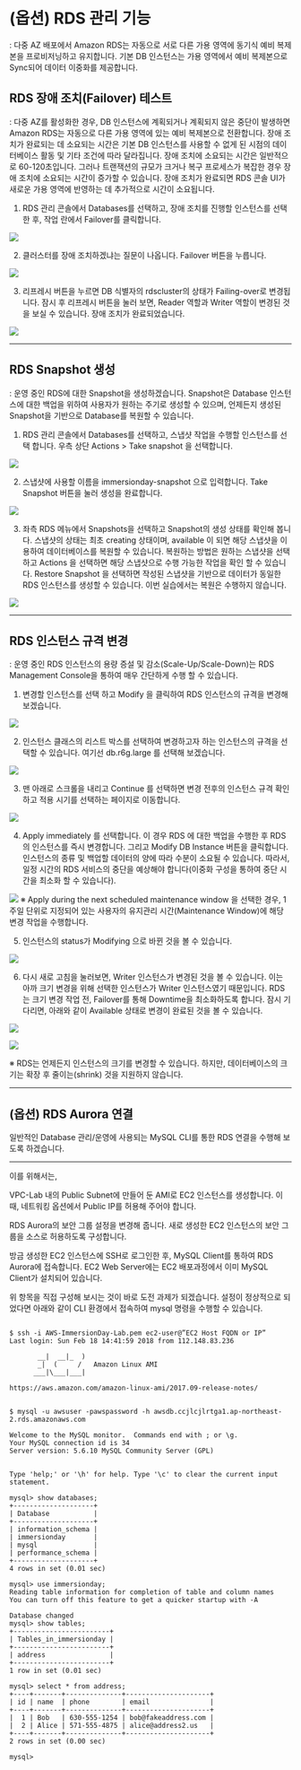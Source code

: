 # (옵션) RDS 관리 기능

: 다중 AZ 배포에서 Amazon RDS는 자동으로 서로 다른 가용 영역에 동기식 예비 복제본을 프로비저닝하고 유지합니다. 기본 DB 인스턴스는 가용 영역에서 예비 복제본으로 Sync되어 데이터 이중화를 제공합니다.

## RDS 장애 조치(Failover) 테스트
: 다중 AZ를 활성화한 경우, DB 인스턴스에 계획되거나 계획되지 않은 중단이 발생하면 Amazon RDS는 자동으로 다른 가용 영역에 있는 예비 복제본으로 전환합니다. 장애 조치가 완료되는 데 소요되는 시간은 기본 DB 인스턴스를 사용할 수 없게 된 시점의 데이터베이스 활동 및 기타 조건에 따라 달라집니다. 장애 조치에 소요되는 시간은 일반적으로 60-120초입니다. 그러나 트랜잭션의 규모가 크거나 복구 프로세스가 복잡한 경우 장애 조치에 소요되는 시간이 증가할 수 있습니다. 장애 조치가 완료되면 RDS 콘솔 UI가 새로운 가용 영역에 반영하는 데 추가적으로 시간이 소요됩니다.

1. RDS 관리 콘솔에서 Databases를 선택하고, 장애 조치를 진행할 인스턴스를 선택한 후, 작업 란에서 Failover를 클릭합니다.

![](../img/aws/immersion/gid-rds-22.png)

2. 클러스터를 장애 조치하겠냐는 질문이 나옵니다. Failover 버튼을 누릅니다.

![](../img/aws/immersion/gid-rds-23.png)

3. 리프레시 버튼을 누르면 DB 식별자의 rdscluster의 상태가 Failing-over로 변경됩니다. 잠시 후 리프레시 버튼을 눌러 보면, Reader 역할과 Writer 역할이 변경된 것을 보실 수 있습니다. 장애 조치가 완료되었습니다.

![](../img/aws/immersion/gid-rds-24.png)

-----------------------------------

## RDS Snapshot 생성

: 운영 중인 RDS에 대한 Snapshot을 생성하겠습니다. Snapshot은 Database 인스턴스에 대한 백업을 위하여 사용자가 원하는 주기로 생성할 수 있으며, 언제든지 생성된 Snapshot을 기반으로 Database를 복원할 수 있습니다.

1. RDS 관리 콘솔에서 Databases를 선택하고, 스냅샷 작업을 수행할 인스턴스를 선택 합니다. 우측 상단 Actions > Take snapshot 을 선택합니다.

![](../img/aws/immersion/gid-rds-25.png)

2. 스냅샷에 사용할 이름을 immersionday-snapshot 으로 입력합니다. Take Snapshot 버튼을 눌러 생성을 완료합니다.

![](../img/aws/immersion/gid-rds-26.png)

3. 좌측 RDS 메뉴에서 Snapshots을 선택하고 Snapshot의 생성 상태를 확인해 봅니다. 스냅샷의 상태는 최초 creating 상태이며, available 이 되면 해당 스냅샷을 이용하여 데이터베이스를 복원할 수 있습니다. 복원하는 방법은 원하는 스냅샷을 선택 하고 Actions 을 선택하면 해당 스냅샷으로 수행 가능한 작업을 확인 할 수 있습니다. Restore Snapshot 을 선택하면 작성된 스냅샷을 기반으로 데이터가 동일한 RDS 인스턴스를 생성할 수 있습니다. 이번 실습에서는 복원은 수행하지 않습니다.

![](../img/aws/immersion/gid-rds-27.png)

-----------------------------------

## RDS 인스턴스 규격 변경

: 운영 중인 RDS 인스턴스의 용량 증설 및 감소(Scale-Up/Scale-Down)는 RDS Management Console을 통하여 매우 간단하게 수행 할 수 있습니다.

1. 변경할 인스턴스를 선택 하고 Modify 을 클릭하여 RDS 인스턴스의 규격을 변경해 보겠습니다.

![](../img/aws/immersion/gid-rds-28.png)

2. 인스턴스 클래스의 리스트 박스를 선택하여 변경하고자 하는 인스턴스의 규격을 선택할 수 있습니다. 여기선 db.r6g.large 를 선택해 보겠습니다.

![](../img/aws/immersion/gid-rds-29.png)

3. 맨 아래로 스크롤을 내리고 Continue 를 선택하면 변경 전후의 인스턴스 규격 확인하고 적용 시기를 선택하는 페이지로 이동합니다.

![](../img/aws/immersion/gid-rds-30.png)

4. Apply immediately 를 선택합니다. 이 경우 RDS 에 대한 백업을 수행한 후 RDS의 인스턴스를 즉시 변경합니다. 그리고 Modify DB Instance 버튼을 클릭합니다. 인스턴스의 종류 및 백업할 데이터의 양에 따라 수분이 소요될 수 있습니다. 따라서, 일정 시간의 RDS 서비스의 중단을 예상해야 합니다(이중화 구성을 통하여 중단 시간을 최소화 할 수 있습니다).

![](../img/aws/immersion/gid-rds-31.png)
※ Apply during the next scheduled maintenance window 을 선택한 경우, 1주일 단위로 지정되어 있는 사용자의 유지관리 시간(Maintenance Window)에 해당 변경 작업을 수행합니다.

5. 인스턴스의 status가 Modifying 으로 바뀐 것을 볼 수 있습니다.

![](../img/aws/immersion/gid-rds-32.png)

6. 다시 새로 고침을 눌러보면, Writer 인스턴스가 변경된 것을 볼 수 있습니다. 이는 아까 크기 변경을 위해 선택한 인스턴스가 Writer 인스턴스였기 때문입니다. RDS는 크기 변경 작업 전, Failover를 통해 Downtime을 최소화하도록 합니다. 잠시 기다리면, 아래와 같이 Available 상태로 변경이 완료된 것을 볼 수 있습니다.

![](../img/aws/immersion/gid-rds-33.png)

![](../img/aws/immersion/gid-rds-34.png)

※ RDS는 언제든지 인스턴스의 크기를 변경할 수 있습니다. 하지만, 데이터베이스의 크기는 확장 후 줄이는(shrink) 것을 지원하지 않습니다.

---------------------------------------

## (옵션) RDS Aurora 연결

일반적인 Database 관리/운영에 사용되는 MySQL CLI를 통한 RDS 연결을 수행해 보도록 하겠습니다.

------------------------------------------------------

이를 위해서는,

VPC-Lab 내의 Public Subnet에 만들어 둔 AMI로 EC2 인스턴스를 생성합니다. 이 때, 네트워킹 옵션에서 Public IP를 허용해 주어야 합니다.

RDS Aurora의 보안 그룹 설정을 변경해 줍니다. 새로 생성한 EC2 인스턴스의 보안 그룹을 소스로 허용하도록 구성합니다.

방금 생성한 EC2 인스턴스에 SSH로 로그인한 후, MySQL Client를 통하여 RDS Aurora에 접속합니다. EC2 Web Server에는 EC2 배포과정에서 이미 MySQL Client가 설치되어 있습니다.

위 항목을 직접 구성해 보시는 것이 바로 도전 과제가 되겠습니다. 설정이 정상적으로 되었다면 아래와 같이 CLI 환경에서 접속하여 mysql 명령을 수행할 수 있습니다.

```

$ ssh -i AWS-ImmersionDay-Lab.pem ec2-user@”EC2 Host FQDN or IP”
Last login: Sun Feb 18 14:41:59 2018 from 112.148.83.236

       __|  __|_  )
       _|  (     /   Amazon Linux AMI
      ___|\___|___|

https://aws.amazon.com/amazon-linux-ami/2017.09-release-notes/


$ mysql -u awsuser -pawspassword -h awsdb.ccjlcjlrtga1.ap-northeast-2.rds.amazonaws.com

Welcome to the MySQL monitor.  Commands end with ; or \g.
Your MySQL connection id is 34
Server version: 5.6.10 MySQL Community Server (GPL)


Type 'help;' or '\h' for help. Type '\c' to clear the current input statement.

mysql> show databases;
+--------------------+
| Database           |
+--------------------+
| information_schema |
| immersionday       |
| mysql              |
| performance_schema |
+--------------------+
4 rows in set (0.01 sec)

mysql> use immersionday;
Reading table information for completion of table and column names
You can turn off this feature to get a quicker startup with -A

Database changed
mysql> show tables;
+------------------------+
| Tables_in_immersionday |
+------------------------+
| address                |
+------------------------+
1 row in set (0.01 sec)

mysql> select * from address;
+----+-------+--------------+---------------------+
| id | name  | phone        | email               |
+----+-------+--------------+---------------------+
|  1 | Bob   | 630-555-1254 | bob@fakeaddress.com |
|  2 | Alice | 571-555-4875 | alice@address2.us   |
+----+-------+--------------+---------------------+
2 rows in set (0.00 sec)

mysql>

```
